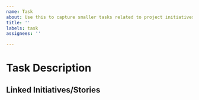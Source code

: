 ```yaml
---
name: Task
about: Use this to capture smaller tasks related to project initiatives or stories. Note this issue will be publicly visible
title: ''
labels: task
assignees: ''

---
```


# Task Description

## Linked Initiatives/Stories
